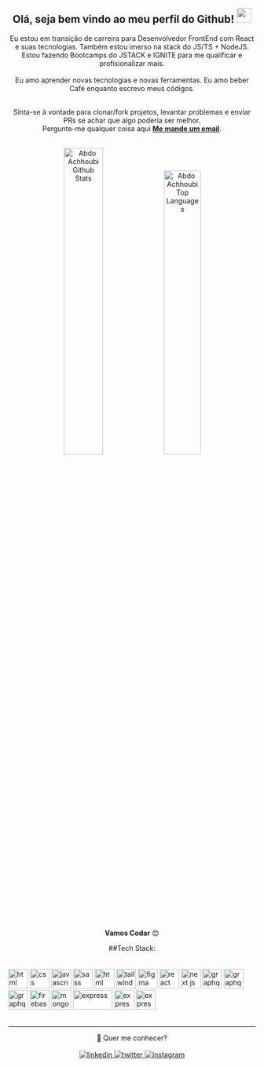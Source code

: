 <div align="center">
<h2> Olá, seja bem vindo ao meu perfil do Github! <img src="https://github.com/abdoachhoubi/abdoachhoubi/blob/main/gifs/Hi.gif" width="30"></h2>

Eu estou em transição de carreira para Desenvolvedor FrontEnd com React e suas tecnologias. Também estou imerso na stack do JS/TS + NodeJS. Estou fazendo Bootcamps do JSTACK e IGNITE para me qualificar e profisionalizar mais. 
<br />
<br />
Eu amo aprender novas tecnologias e novas ferramentas. Eu amo beber Café enquanto escrevo meus códigos.
<br />
<br />

Sinta-se à vontade para clonar/fork projetos, levantar problemas e enviar PRs se achar que algo poderia ser melhor.<br />
Pergunte-me qualquer coisa aqui <a href="mailto:devthyagonunes@gmail.com"><b>Me mande um email</b></a>.
<br />
<br />

<img width=40% src="https://github-readme-stats.vercel.app/api?username=ThyagoNunes&include_all_commits=true&count_private=true&show_icons=true&line_height=30&title_color=C04CFD&icon_color=9E02F2&text_color=FFF&bg_color=4C2A85" alt="Abdo Achhoubi Github Stats">

<img width=38.5%  src="https://github-readme-stats.vercel.app/api/top-langs/?username=ThyagoNunes&layout=compact&theme=dark&bg_color=4C2A85&title_color=C04CFD" alt="Abdo Achhoubi Top Languages"/>
<br />
<br />


**Vamos Codar** 😊

</div>

<div align="center">
##Tech Stack:
</div>

<br />
<br />
<a margin="10" href="https://developer.mozilla.org/en-US/docs/Web/HTML" target="_blank"><img margin="10px" height="40" src="https://github.com/abdoachhoubi/abdoachhoubi/blob/main/svgs/html.svg" alt="html"></a>
<a margin="10" href="https://developer.mozilla.org/en-US/docs/Web/CSS" target="_blank"><img margin="10px" height="40" src="https://github.com/abdoachhoubi/abdoachhoubi/blob/main/svgs/css.svg" alt="css"></a>
<a margin="10" href="https://developer.mozilla.org/en-US/docs/Web/JavaScript" target="_blank"><img margin="10px" height="40" src="https://github.com/abdoachhoubi/abdoachhoubi/blob/main/svgs/javascript.svg" alt="javascript"></a>
<a margin="10" href="https://sass-lang.com" target="_blank"><img margin="10px" height="40" src="https://github.com/abdoachhoubi/abdoachhoubi/blob/main/svgs/sass.svg" alt="sass"></a>
<a margin="10" href="https://styled-components.com/" target="_blank"><img margin="10px" height="40" src="https://avatars.githubusercontent.com/u/20658825?s=200&v=4" alt="html"></a>
<a margin="10" href="https://tailwindcss.com" target="_blank"><img margin="10px" height="40" src="https://github.com/abdoachhoubi/abdoachhoubi/blob/main/svgs/tailwind.svg" alt="tailwind"></a>
<a margin="10" href="https://figma.com" target="_blank"><img margin="10px" height="40" src="https://github.com/abdoachhoubi/abdoachhoubi/blob/main/svgs/figma.svg" alt="figma"></a>
<a margin="10" href="https://reactjs.org" target="_blank"><img margin="10px" height="40" src="https://github.com/abdoachhoubi/abdoachhoubi/blob/main/svgs/react.svg" alt="react"></a>
<a margin="10" href="https://nextjs.org" target="_blank"><img margin="10px" height="40" src="https://github.com/abdoachhoubi/abdoachhoubi/blob/main/svgs/nextjs.svg" alt="next js"></a>
<a margin="10" href="https://graphql.org" target="_blank"><img margin="10px" height="40" src="https://github.com/abdoachhoubi/abdoachhoubi/blob/main/svgs/graphql.svg" alt="graphql"></a>
<a margin="10" href="https://www.postgresql.org/" target="_blank"><img margin="10px" height="40" src="https://upload.wikimedia.org/wikipedia/commons/thumb/2/29/Postgresql_elephant.svg/1200px-Postgresql_elephant.svg.png" alt="graphql"></a>
<a margin="10" href="https://reactrouter.com/" target="_blank"><img margin="10px" height="40" src="https://res.cloudinary.com/practicaldev/image/fetch/s--cfcIC74S--/c_imagga_scale,f_auto,fl_progressive,h_500,q_auto,w_1000/https://dev-to-uploads.s3.amazonaws.com/uploads/articles/d5wth4o6yz8xyuyrvd1k.png" alt="graphql"></a>
<a margin="10" href="https://firebase.google.com" target="_blank"><img margin="10px" height="40" src="https://github.com/abdoachhoubi/abdoachhoubi/blob/main/svgs/firebase.svg" alt="firebase"></a>
<a margin="10" href="https://mongodb.com" target="_blank"><img margin="10px" height="40" src="https://github.com/abdoachhoubi/abdoachhoubi/blob/main/svgs/mongodb.svg" alt="mongodb"></a>
<a margin="10" href="https://expressjs.com" target="_blank"><img margin="10px" width="80" height="40" src="https://github.com/abdoachhoubi/abdoachhoubi/blob/main/svgs/express.svg" alt="express"></a>
<a margin="10" href="https://www.docker.com/" target="_blank"><img margin="10px" height="40" src="https://upload.wikimedia.org/wikipedia/commons/thumb/4/4e/Docker_%28container_engine%29_logo.svg/1280px-Docker_%28container_engine%29_logo.svg.png" alt="express"></a>
<a margin="10" href="https://nodejs.org/en/" target="_blank"><img margin="10px" height="40" src="https://upload.wikimedia.org/wikipedia/commons/thumb/4/4e/Docker_%28container_engine%29_logo.svg/1280px-Docker_%28container_engine%29_logo.svg.png" alt="express"></a>


<div align="center">
<br />

---

<div align="center">
💬 Quer me conhecer?
</div>
<br/>
<a href="[https://linkedin.com/in/abdoachhoubi](https://www.linkedin.com/in/thyagonunes/)" target="_blank">
<img src=https://img.shields.io/badge/linkedin-%2300acee.svg?color=405DE6&style=for-the-badge&logo=linkedin&logoColor=white alt=linkedin style="margin-bottom: 5px;" />
</a>
<a href="https://twitter.com/thyagonunes_" target="_blank">
<img src=https://img.shields.io/badge/twitter-%2300acee.svg?color=1DA1F2&style=for-the-badge&logo=twitter&logoColor=white alt=twitter style="margin-bottom: 5px;" />
</a>
<a href="https://www.instagram.com/thyagonunes_/" target="_blank">
<img src=https://img.shields.io/badge/instagram-%ff5851db.svg?color=C13584&style=for-the-badge&logo=instagram&logoColor=white alt=instagram style="margin-bottom: 5px;" />
</a>
